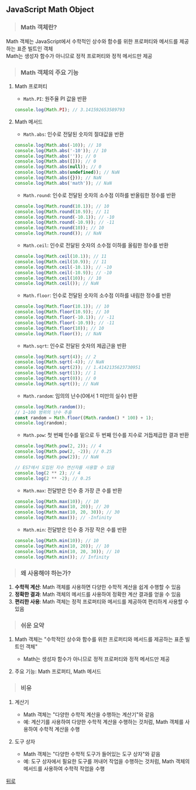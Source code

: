 ## JavaScript Math Object
> ### Math 객체란?
Math 객체는 JavaScript에서 수학적인 상수와 함수를 위한 프로퍼티와 메서드를 제공하는 표준 빌트인 객체</br>
Math는 생성자 함수가 아니므로 정적 프로퍼티와 정적 메서드만 제공

> ### Math 객체의 주요 기능
1. Math 프로퍼티
    - `Math.PI`: 원주율 PI 값을 반환
    ```javascript
    console.log(Math.PI); // 3.141592653589793
    ```

2. Math 메서드
    - `Math.abs`: 인수로 전달된 숫자의 절대값을 반환
    ```javascript
    console.log(Math.abs(-10)); // 10
    console.log(Math.abs('-10')); // 10
    console.log(Math.abs('')); // 0
    console.log(Math.abs([])); // 0
    console.log(Math.abs(null)); // 0
    console.log(Math.abs(undefined)); // NaN
    console.log(Math.abs({})); // NaN
    console.log(Math.abs('math')); // NaN
    ```

    - `Math.round`: 인수로 전달된 숫자의 소수점 이하를 반올림한 정수를 반환
    ```javascript
    console.log(Math.round(10.1)); // 10
    console.log(Math.round(10.9)); // 11
    console.log(Math.round(-10.1)); // -10
    console.log(Math.round(-10.9)); // -11
    console.log(Math.round(10)); // 10
    console.log(Math.round()); // NaN
    ```

    - `Math.ceil`: 인수로 전달된 숫자의 소수점 이하를 올림한 정수를 반환
    ```javascript
    console.log(Math.ceil(10.1)); // 11
    console.log(Math.ceil(10.9)); // 11
    console.log(Math.ceil(-10.1)); // -10
    console.log(Math.ceil(-10.9)); // -10
    console.log(Math.ceil(10)); // 10
    console.log(Math.ceil()); // NaN
    ```

    - `Math.floor`: 인수로 전달된 숫자의 소수점 이하를 내림한 정수를 반환
    ```javascript
    console.log(Math.floor(10.1)); // 10
    console.log(Math.floor(10.9)); // 10
    console.log(Math.floor(-10.1)); // -11
    console.log(Math.floor(-10.9)); // -11
    console.log(Math.floor(10)); // 10
    console.log(Math.floor()); // NaN
    ```

    - `Math.sqrt`: 인수로 전달된 숫자의 제곱근을 반환
    ```javascript
    console.log(Math.sqrt(4)); // 2
    console.log(Math.sqrt(-4)); // NaN
    console.log(Math.sqrt(2)); // 1.4142135623730951
    console.log(Math.sqrt(1)); // 1
    console.log(Math.sqrt(0)); // 0
    console.log(Math.sqrt()); // NaN
    ```

    - `Math.random`: 임의의 난수(0에서 1 미만의 실수) 반환
    ```javascript
    console.log(Math.random());
    // 1~100 범위의 난수 추출
    const random = Math.floor((Math.random() * 100) + 1);
    console.log(random);
    ```

    - `Math.pow`: 첫 번째 인수를 밑으로 두 번째 인수를 지수로 거듭제곱한 결과 반환
    ```javascript
    console.log(Math.pow(2, 2)); // 4
    console.log(Math.pow(2, -2)); // 0.25
    console.log(Math.pow(2)); // NaN

    // ES7에서 도입된 지수 연산자를 사용할 수 있음
    console.log(2 ** 2); // 4
    console.log(2 ** -2); // 0.25
    ```

    - `Math.max`: 전달받은 인수 중 가장 큰 수를 반환
    ```javascript
    console.log(Math.max(10)); // 10
    console.log(Math.max(10, 20)); // 20
    console.log(Math.max(10, 20, 30)); // 30
    console.log(Math.max()); // -Infinity
    ```

    - `Math.min`: 전달받은 인수 중 가장 작은 수를 반환
    ```javascript
    console.log(Math.min(10)); // 10
    console.log(Math.min(10, 20)); // 10
    console.log(Math.min(10, 20, 30)); // 10
    console.log(Math.min()); // Infinity
    ```

> ### 왜 사용해야 하는가?
1. **수학적 계산**: Math 객체를 사용하면 다양한 수학적 계산을 쉽게 수행할 수 있음
2. **정확한 결과**: Math 객체의 메서드를 사용하여 정확한 계산 결과를 얻을 수 있음
3. **편리한 사용**: Math 객체는 정적 프로퍼티와 메서드를 제공하여 편리하게 사용할 수 있음

> ### 쉬운 요약
1. Math 객체는 "수학적인 상수와 함수를 위한 프로퍼티와 메서드를 제공하는 표준 빌트인 객체"
    - Math는 생성자 함수가 아니므로 정적 프로퍼티와 정적 메서드만 제공

2. 주요 기능: Math 프로퍼티, Math 메서드

> ### 비유
1. 계산기
    - Math 객체는 "다양한 수학적 계산을 수행하는 계산기"와 같음
    - 예: 계산기를 사용하여 다양한 수학적 계산을 수행하는 것처럼, Math 객체를 사용하여 수학적 계산을 수행

2. 도구 상자
    - Math 객체는 "다양한 수학적 도구가 들어있는 도구 상자"와 같음
    - 예: 도구 상자에서 필요한 도구를 꺼내어 작업을 수행하는 것처럼, Math 객체의 메서드를 사용하여 수학적 작업을 수행

[뒤로](javascript.md)
